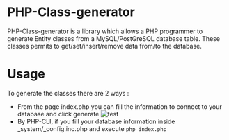 # PHP-Class-generator
PHP-Class-generator is a library which allows a PHP programmer to generate Entity classes from a MySQL/PostGreSQL database table.  These classes permits to get/set/insert/remove data from/to the database.

# Usage
To generate the classes there are 2 ways :
- From the page index.php you can fill the information to connect to your database and click generate
![test](http://jeancharles.riquet.free.fr/images/PHP-Class-generator-1.jpg)
- By PHP-CLI, if you fill your database information inside _system/_config.inc.php and execute `php index.php`

